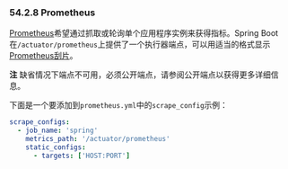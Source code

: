 ### 54.2.8 Prometheus

[Prometheus](http://micrometer.io/docs/registry/prometheus)希望通过抓取或轮询单个应用程序实例来获得指标。Spring Boot在`/actuator/prometheus`上提供了一个执行器端点，可以用适当的格式显示[Prometheus刮片](https://prometheus.io/)。

**注** 缺省情况下端点不可用，必须公开端点，请参阅公开端点以获得更多详细信息。

下面是一个要添加到`prometheus.yml`中的`scrape_config`示例：

```yml
scrape_configs:
  - job_name: 'spring'
	metrics_path: '/actuator/prometheus'
	static_configs:
	  - targets: ['HOST:PORT']
```
